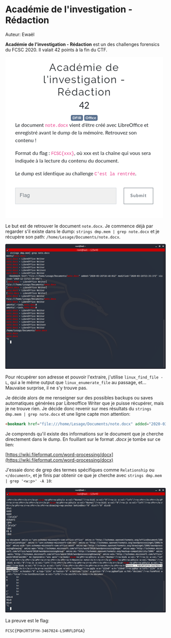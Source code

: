 # Académie de l'investigation - Rédaction

Auteur: Ewaël

**Académie de l'investigation - Rédaction** est un des challenges forensics du FCSC 2020. Il valait 42 points à la fin du CTF.

![redaction](redaction.png)

Le but est de retrouver le document `note.docx`. Je commence déjà par regarder s'il existe dans le dump: `strings dmp.mem | grep note.docx` et je récupère son path: `/home/Lesage/Documents/note.docx`. 

![path](path.png)

Pour récupérer son adresse et pouvoir l'extraire, j'utilise `linux_find_file -L`, qui a le même output que `linux_enumerate_file` au passage, et... Mauvaise surprise, il ne s'y trouve pas.

Je décide alors de me renseigner sur des possibles backups ou saves automatiques générées par Libreoffice Writer que je puisse récupérer, mais je ne trouve rien. Je décide donc revenir sur mes résultats du `strings dmp.mem | grep note.docx` et une ligne capte mon attention:

```html
<bookmark href="file:///home/Lesage/Documents/note.docx" added="2020-03-26T18:48:01Z" modified="2020-03-26T23:35:37Z" visited="1969-12-31T23:59:59Z">
```

Je comprends qu'il existe des informations sur le document que je cherche directement dans le dump. En fouillant sur le format *.docx* je tombe sur ce lien:

[https://wiki.fileformat.com/word-processing/docx](https://wiki.fileformat.com/word-processing/docx)

J'essaie donc de grep des termes spécifiques comme `Relationship` ou `</document>`, et je finis par obtenir ce que je cherche avec `strings dmp.mem | grep '<w:p>' -A 10`:

![flag](flag.png)

La preuve est le flag:

`FCSC{PQHJRTSFYH-3467024-LSHRFLDFGA}`
